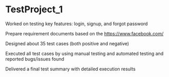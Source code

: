 # TestProject_1
  Worked on testing key features: login, signup, and forgot password

  Prepare requirement documents based on the https://www.facebook.com/

  Designed about 35 test cases (both positive and negative)

  Executed all test cases by using manual testing and automated testing and reported bugs/issues found

  Delivered a final test summary with detailed execution results
